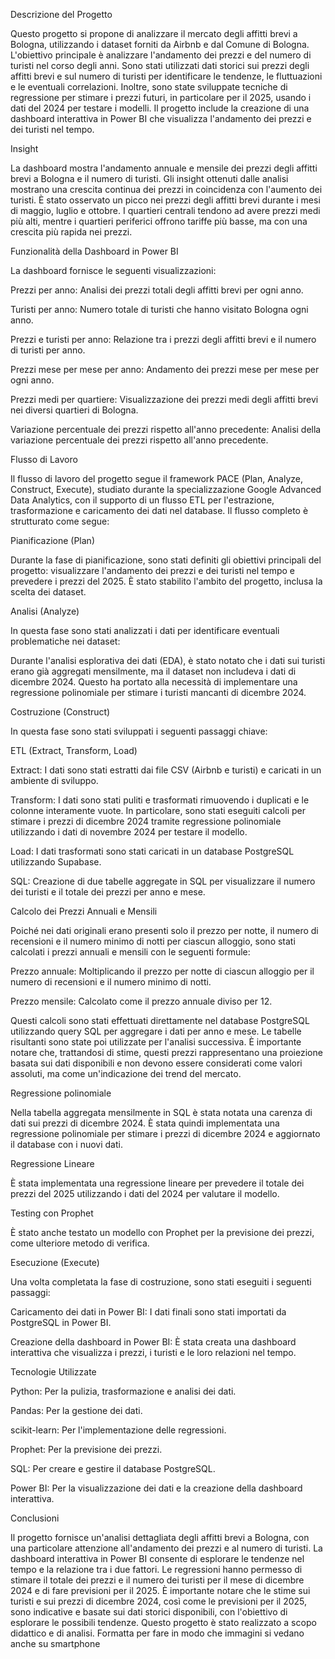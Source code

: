 Descrizione del Progetto

Questo progetto si propone di analizzare il mercato degli affitti brevi a Bologna, utilizzando i dataset forniti da Airbnb e dal Comune di Bologna. L'obiettivo principale è analizzare l'andamento dei prezzi e del numero di turisti nel corso degli anni.
Sono stati utilizzati dati storici sui prezzi degli affitti brevi e sul numero di turisti per identificare le tendenze, le fluttuazioni e le eventuali correlazioni. Inoltre, sono state sviluppate tecniche di regressione per stimare i prezzi futuri, in particolare per il 2025, usando i dati del 2024 per testare i modelli. Il progetto include la creazione di una dashboard interattiva in Power BI che visualizza l'andamento dei prezzi e dei turisti nel tempo.



Insight

La dashboard mostra l'andamento annuale e mensile dei prezzi degli affitti brevi a Bologna e il numero di turisti. Gli insight ottenuti dalle analisi mostrano una crescita continua dei prezzi in coincidenza con l'aumento dei turisti. È stato osservato un picco nei prezzi degli affitti brevi durante i mesi di maggio, luglio e ottobre. I quartieri centrali tendono ad avere prezzi medi più alti, mentre i quartieri periferici offrono tariffe più basse, ma con una crescita più rapida nei prezzi.

Funzionalità della Dashboard in Power BI

La dashboard fornisce le seguenti visualizzazioni:

Prezzi per anno: Analisi dei prezzi totali degli affitti brevi per ogni anno.

Turisti per anno: Numero totale di turisti che hanno visitato Bologna ogni anno.

Prezzi e turisti per anno: Relazione tra i prezzi degli affitti brevi e il numero di turisti per anno.

Prezzi mese per mese per anno: Andamento dei prezzi mese per mese per ogni anno.

Prezzi medi per quartiere: Visualizzazione dei prezzi medi degli affitti brevi nei diversi quartieri di Bologna.

Variazione percentuale dei prezzi rispetto all'anno precedente: Analisi della variazione percentuale dei prezzi rispetto all'anno precedente.






Flusso di Lavoro

Il flusso di lavoro del progetto segue il framework PACE (Plan, Analyze, Construct, Execute), studiato durante la specializzazione Google Advanced Data Analytics, con il supporto di un flusso ETL per l'estrazione, trasformazione e caricamento dei dati nel database. Il flusso completo è strutturato come segue:

Pianificazione (Plan)

Durante la fase di pianificazione, sono stati definiti gli obiettivi principali del progetto: visualizzare l'andamento dei prezzi e dei turisti nel tempo e prevedere i prezzi del 2025. È stato stabilito l'ambito del progetto, inclusa la scelta dei dataset.

Analisi (Analyze)

In questa fase sono stati analizzati i dati per identificare eventuali problematiche nei dataset:

Durante l'analisi esplorativa dei dati (EDA), è stato notato che i dati sui turisti erano già aggregati mensilmente, ma il dataset non includeva i dati di dicembre 2024. Questo ha portato alla necessità di implementare una regressione polinomiale per stimare i turisti mancanti di dicembre 2024.


Costruzione (Construct)

In questa fase sono stati sviluppati i seguenti passaggi chiave:

ETL (Extract, Transform, Load)

Extract: I dati sono stati estratti dai file CSV (Airbnb e turisti) e caricati in un ambiente di sviluppo.

Transform: I dati sono stati puliti e trasformati rimuovendo i duplicati e le colonne interamente vuote. In particolare, sono stati eseguiti calcoli per stimare i prezzi di dicembre 2024 tramite regressione polinomiale utilizzando i dati di novembre 2024 per testare il modello.

Load: I dati trasformati sono stati caricati in un database PostgreSQL utilizzando Supabase.

SQL: Creazione di due tabelle aggregate in SQL per visualizzare il numero dei turisti e il totale dei prezzi per anno e mese.


Calcolo dei Prezzi Annuali e Mensili

Poiché nei dati originali erano presenti solo il prezzo per notte, il numero di recensioni e il numero minimo di notti per ciascun alloggio, sono stati calcolati i prezzi annuali e mensili con le seguenti formule:

Prezzo annuale: Moltiplicando il prezzo per notte di ciascun alloggio per il numero di recensioni e il numero minimo di notti.

Prezzo mensile: Calcolato come il prezzo annuale diviso per 12.


Questi calcoli sono stati effettuati direttamente nel database PostgreSQL utilizzando query SQL per aggregare i dati per anno e mese. Le tabelle risultanti sono state poi utilizzate per l'analisi successiva. È importante notare che, trattandosi di stime, questi prezzi rappresentano una proiezione basata sui dati disponibili e non devono essere considerati come valori assoluti, ma come un'indicazione dei trend del mercato.

Regressione polinomiale

Nella tabella aggregata mensilmente in SQL è stata notata una carenza di dati sui prezzi di dicembre 2024. È stata quindi implementata una regressione polinomiale per stimare i prezzi di dicembre 2024 e aggiornato il database con i nuovi dati.

Regressione Lineare

È stata implementata una regressione lineare per prevedere il totale dei prezzi del 2025 utilizzando i dati del 2024 per valutare il modello.

Testing con Prophet

È stato anche testato un modello con Prophet per la previsione dei prezzi, come ulteriore metodo di verifica.

Esecuzione (Execute)

Una volta completata la fase di costruzione, sono stati eseguiti i seguenti passaggi:

Caricamento dei dati in Power BI: I dati finali sono stati importati da PostgreSQL in Power BI.

Creazione della dashboard in Power BI: È stata creata una dashboard interattiva che visualizza i prezzi, i turisti e le loro relazioni nel tempo.


Tecnologie Utilizzate

Python: Per la pulizia, trasformazione e analisi dei dati.

Pandas: Per la gestione dei dati.

scikit-learn: Per l'implementazione delle regressioni.

Prophet: Per la previsione dei prezzi.

SQL: Per creare e gestire il database PostgreSQL.

Power BI: Per la visualizzazione dei dati e la creazione della dashboard interattiva.


Conclusioni

Il progetto fornisce un'analisi dettagliata degli affitti brevi a Bologna, con una particolare attenzione all'andamento dei prezzi e al numero di turisti. La dashboard interattiva in Power BI consente di esplorare le tendenze nel tempo e la relazione tra i due fattori. Le regressioni hanno permesso di stimare il totale dei prezzi e il numero dei turisti per il mese di dicembre 2024 e di fare previsioni per il 2025. È importante notare che le stime sui turisti e sui prezzi di dicembre 2024, così come le previsioni per il 2025, sono indicative e basate sui dati storici disponibili, con l'obiettivo di esplorare le possibili tendenze. Questo progetto è stato realizzato a scopo didattico e di analisi.
Formatta per fare in modo che immagini si vedano anche su smartphone

